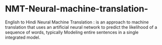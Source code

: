 # NMT-Neural-machine-translation-
English to Hindi Neural Machine Translation :  is an approach to machine translation that uses an artificial neural network to predict the likelihood of a sequence of words, typically Modeling entire sentences in a single integrated model.
